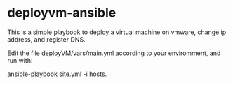# deployvm-ansible
This is a simple playbook to deploy a virtual machine on vmware, change ip address, and register DNS.

Edit the file deployVM/vars/main.yml according to your enviromment, and run with:

ansible-playbook site.yml -i hosts.


